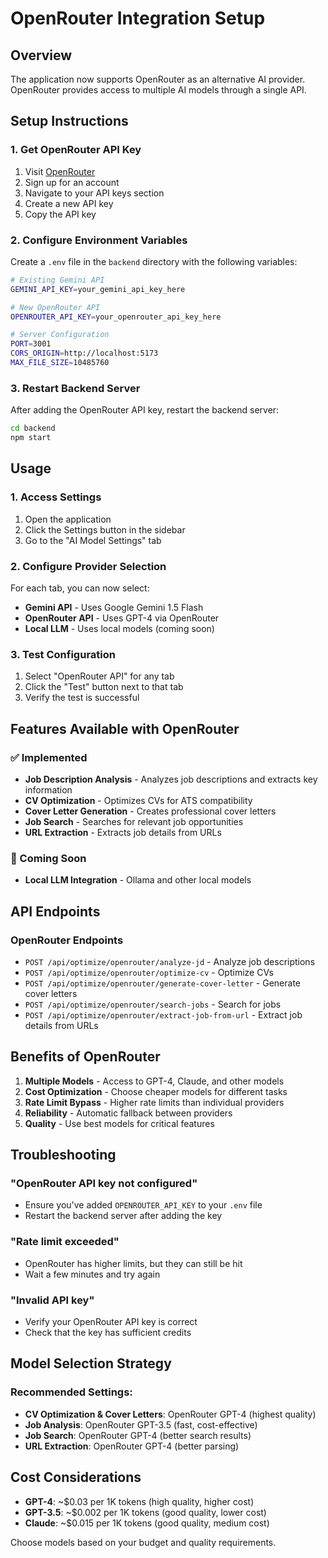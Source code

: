 # OpenRouter Integration Setup

## Overview
The application now supports OpenRouter as an alternative AI provider. OpenRouter provides access to multiple AI models through a single API.

## Setup Instructions

### 1. Get OpenRouter API Key
1. Visit [OpenRouter](https://openrouter.ai/)
2. Sign up for an account
3. Navigate to your API keys section
4. Create a new API key
5. Copy the API key

### 2. Configure Environment Variables
Create a `.env` file in the `backend` directory with the following variables:

```bash
# Existing Gemini API
GEMINI_API_KEY=your_gemini_api_key_here

# New OpenRouter API
OPENROUTER_API_KEY=your_openrouter_api_key_here

# Server Configuration
PORT=3001
CORS_ORIGIN=http://localhost:5173
MAX_FILE_SIZE=10485760
```

### 3. Restart Backend Server
After adding the OpenRouter API key, restart the backend server:

```bash
cd backend
npm start
```

## Usage

### 1. Access Settings
1. Open the application
2. Click the Settings button in the sidebar
3. Go to the "AI Model Settings" tab

### 2. Configure Provider Selection
For each tab, you can now select:
- **Gemini API** - Uses Google Gemini 1.5 Flash
- **OpenRouter API** - Uses GPT-4 via OpenRouter
- **Local LLM** - Uses local models (coming soon)

### 3. Test Configuration
1. Select "OpenRouter API" for any tab
2. Click the "Test" button next to that tab
3. Verify the test is successful

## Features Available with OpenRouter

### ✅ Implemented
- **Job Description Analysis** - Analyzes job descriptions and extracts key information
- **CV Optimization** - Optimizes CVs for ATS compatibility
- **Cover Letter Generation** - Creates professional cover letters
- **Job Search** - Searches for relevant job opportunities
- **URL Extraction** - Extracts job details from URLs

### 🔄 Coming Soon
- **Local LLM Integration** - Ollama and other local models

## API Endpoints

### OpenRouter Endpoints
- `POST /api/optimize/openrouter/analyze-jd` - Analyze job descriptions
- `POST /api/optimize/openrouter/optimize-cv` - Optimize CVs
- `POST /api/optimize/openrouter/generate-cover-letter` - Generate cover letters
- `POST /api/optimize/openrouter/search-jobs` - Search for jobs
- `POST /api/optimize/openrouter/extract-job-from-url` - Extract job details from URLs

## Benefits of OpenRouter

1. **Multiple Models** - Access to GPT-4, Claude, and other models
2. **Cost Optimization** - Choose cheaper models for different tasks
3. **Rate Limit Bypass** - Higher rate limits than individual providers
4. **Reliability** - Automatic fallback between providers
5. **Quality** - Use best models for critical features

## Troubleshooting

### "OpenRouter API key not configured"
- Ensure you've added `OPENROUTER_API_KEY` to your `.env` file
- Restart the backend server after adding the key

### "Rate limit exceeded"
- OpenRouter has higher limits, but they can still be hit
- Wait a few minutes and try again

### "Invalid API key"
- Verify your OpenRouter API key is correct
- Check that the key has sufficient credits

## Model Selection Strategy

### Recommended Settings:
- **CV Optimization & Cover Letters**: OpenRouter GPT-4 (highest quality)
- **Job Analysis**: OpenRouter GPT-3.5 (fast, cost-effective)
- **Job Search**: OpenRouter GPT-4 (better search results)
- **URL Extraction**: OpenRouter GPT-4 (better parsing)

## Cost Considerations

- **GPT-4**: ~$0.03 per 1K tokens (high quality, higher cost)
- **GPT-3.5**: ~$0.002 per 1K tokens (good quality, lower cost)
- **Claude**: ~$0.015 per 1K tokens (good quality, medium cost)

Choose models based on your budget and quality requirements. 